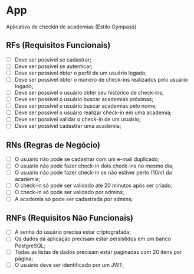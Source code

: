 # App

Aplicativo de checkin de academias (Estilo Gympass)

## RFs (Requisitos Funcionais)

- [ ] Deve ser possível se cadastrar;
- [ ] Deve ser possível se autenticar;
- [ ] Deve ser possível obter o perfil de um usuário logado;
- [ ] Deve ser possível obter o número de check-ins realizados pelo usuário logado;
- [ ] Deve ser possível o usuário obter seu histórico de check-ins;
- [ ] Deve ser possível o usuário buscar academias próximas;
- [ ] Deve ser possível o usuário buscar academias pelo nome;
- [ ] Deve ser possível o usuário realizar check-in em uma academia;
- [ ] Deve ser possível validar o check-in de um usuário;
- [ ] Deve ser possível cadastrar uma academia;

## RNs (Regras de Negócio)

- [ ] O usuário não pode se cadastrar com um e-mail duplicado;
- [ ] O usuário não pode fazer check-in dois check-ins no mesmo dia;
- [ ] O usuário não pode fazer check-in se não estiver perto (10m) da academia;
- [ ] O check-in só pode ser validado até 20 minutos após ser criado;
- [ ] O check-in só pode ser validado por admins;
- [ ] A academia só pode ser cadastrada por admins;

## RNFs (Requisitos Não Funcionais)

- [ ] A senha do usuário precisa estar criptografada;
- [ ] Os dados da aplicação precisam estar persistidos em um banco PostgreSQL;
- [ ] Todas as listas de dados precisam estar paginadas com 20 itens por página;
- [ ] O usuário deve ser identificado por um JWT;